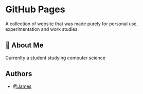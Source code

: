 
# GitHub Pages

A collection of website that was made purely for personal use, experimentation and work studies.


## 🚀 About Me
Currenlty a student studying computer science


## Authors

- [@James](https://github.com/JamesVictorAlvarez)

